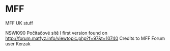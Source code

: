 # MFF
MFF UK stuff

NSWI090 Počítačové sítě I first version found on http://forum.matfyz.info/viewtopic.php?f=97&t=10740
Credits to MFF Forum user Kerzak
